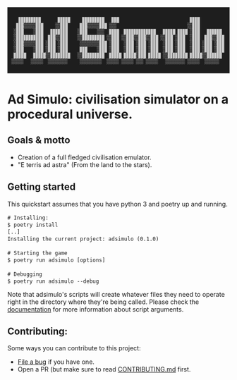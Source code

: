 <div align="center">
  <img src="https://github.com/kafkaphoenix/adsimulo/blob/main/docs/images/logo.png"><br>
</div>

# Ad Simulo: civilisation simulator on a procedural universe.
## Goals & motto

- Creation of a full fledged civilisation emulator.
- "E terris ad astra" (From the land to the stars).

## Getting started

This quickstart assumes that you have python 3 and poetry up and running.

```
# Installing:
$ poetry install
[..]
Installing the current project: adsimulo (0.1.0)

# Starting the game
$ poetry run adsimulo [options]

# Debugging
$ poetry run adsimulo --debug

```

Note that adsimulo's scripts will create whatever files they need to operate right in the directory
where they're being called.
Please check the [documentation](https://github.com/kafkaphoenix/adsimulo/blob/main/docs/scripts.md)
for more information about script arguments.

## Contributing:

Some ways you can contribute to this project:

* [File a bug](https://github.com/kafkaphoenix/adsimulo/issues/new) if you have one.
* Open a PR (but make sure to read
  [CONTRIBUTING.md](https://github.com/kafkaphoenix/adsimulo/blob/main/CONTRIBUTING.md) first.

[comment]: < ![Demo image](https://github.com/kafkaphoenix/adsimulo/blob/main/docs/images/adsimulo.png) >
